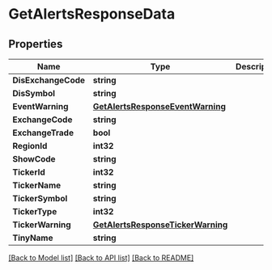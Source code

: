 # GetAlertsResponseData

## Properties

Name | Type | Description | Notes
------------ | ------------- | ------------- | -------------
**DisExchangeCode** | **string** |  | [optional] 
**DisSymbol** | **string** |  | [optional] 
**EventWarning** | [**GetAlertsResponseEventWarning**](GetAlertsResponse_eventWarning.md) |  | [optional] 
**ExchangeCode** | **string** |  | [optional] 
**ExchangeTrade** | **bool** |  | [optional] 
**RegionId** | **int32** |  | [optional] 
**ShowCode** | **string** |  | [optional] 
**TickerId** | **int32** |  | [optional] 
**TickerName** | **string** |  | [optional] 
**TickerSymbol** | **string** |  | [optional] 
**TickerType** | **int32** |  | [optional] 
**TickerWarning** | [**GetAlertsResponseTickerWarning**](GetAlertsResponse_tickerWarning.md) |  | [optional] 
**TinyName** | **string** |  | [optional] 

[[Back to Model list]](../README.md#documentation-for-models) [[Back to API list]](../README.md#documentation-for-api-endpoints) [[Back to README]](../README.md)


